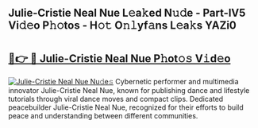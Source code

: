 ## Julie-Cristie Neal Nue L𝚎a𝚔ed N𝚞𝚍e - Part-lV5 Vi𝚍𝚎o P𝚑𝚘tos - H𝚘𝚝 O𝚗𝚕yf𝚊ns L𝚎a𝚔s YAZi0

# <h2><a href="http://kf4rivd.oniu.top/?m=Julie-Cristie+Neal+Nue">🔗👉 🔴 Julie-Cristie Neal Nue P𝚑ot𝚘𝚜 V𝚒d𝚎o</a></h2>

[![Julie-Cristie Neal Nue Nu𝚍e𝚜](https://i.imgur.com/0qMVB7G.gif)](http://kf4rivd.oniu.top/?m=Julie-Cristie+Neal+Nue)
Cybernetic performer and multimedia innovator Julie-Cristie Neal Nue, known for publishing dance and lifestyle tutorials through viral dance moves and compact clips. Dedicated peacebuilder Julie-Cristie Neal Nue, recognized for their efforts to build peace and understanding between different communities.  
